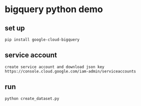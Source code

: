 # bigquery python demo

## set up
    pip install google-cloud-bigquery

## service account
    create service account and download json key
    https://console.cloud.google.com/iam-admin/serviceaccounts

## run
    python create_dataset.py
